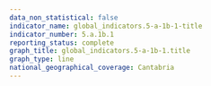 ```yaml
---
data_non_statistical: false
indicator_name: global_indicators.5-a-1b-1-title
indicator_number: 5.a.1b.1
reporting_status: complete
graph_title: global_indicators.5-a-1b-1.title
graph_type: line
national_geographical_coverage: Cantabria
---
```

